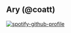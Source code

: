 ## Ary (@coatt)

[![spotify-github-profile](https://spotify-github-profile.vercel.app/api/view?uid=p2tdqxrqbsqv47n63yfp655kv&cover_image=true&theme=default)](https://spotify-github-profile.vercel.app/api/view?uid=p2tdqxrqbsqv47n63yfp655kv&redirect=true)
